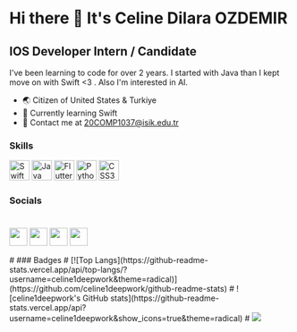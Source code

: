 # Hi there 👋 It's Celine Dilara OZDEMIR

 ## IOS Developer Intern / Candidate
I've been learning to code for over 2 years. I started with Java than I kept move on with Swift <3 . Also I'm interested in AI.
 
* 🌏 Citizen of United States & Turkiye
* 🧠 Currently learning Swift 
* 💬 Contact me at 20COMP1037@isik.edu.tr

### Skills

<p align="left">
 
 <a href="https://developer.apple.com/swift/" target="_blank" rel="noreferrer"><img src="https://raw.githubusercontent.com/danielcranney/readme-generator/main/public/icons/skills/swift-colored.svg" width="36" height="36" alt="Swift" /></a>
 <a href="https://dev.java/" target="_blank" rel="noreferrer"><img src="https://raw.githubusercontent.com/danielcranney/readme-generator/main/public/icons/skills/java-colored.svg" width="36" height="36" alt="Java" /></a>
<a href="https://flutter.dev/" target="_blank" rel="noreferrer"><img src="https://raw.githubusercontent.com/danielcranney/readme-generator/main/public/icons/skills/flutter-colored.svg" width="36" height="36" alt="Flutter" /></a> 
<a href="https://www.python.org/" target="_blank" rel="noreferrer"><img src="https://raw.githubusercontent.com/danielcranney/readme-generator/main/public/icons/skills/python-colored.svg" width="36" height="36" alt="Python" /></a> 
<a href="https://www.w3.org/TR/CSS/#css" target="_blank" rel="noreferrer"><img src="https://raw.githubusercontent.com/danielcranney/readme-generator/main/public/icons/skills/css3-colored.svg" width="36" height="36" alt="CSS3" /></a>
</p>


### Socials
#
<p align="left"> 
 <a href="discordapp.com/users/746375018396516382" target="_blank" rel="noreferrer"><img src="https://raw.githubusercontent.com/danielcranney/readme-generator/main/public/icons/socials/discord.svg" width="32" height="32" /></a> <a href="https://www.github.com/celine1deepwork" target="_blank" rel="noreferrer">
 <img src="https://raw.githubusercontent.com/danielcranney/readme-generator/main/public/icons/socials/github.svg" width="32" height="32" /></a> 
 <a href="https://www.linkedin.com/in/celine-ozdemir-51a996166/" target="_blank" rel="noreferrer">
  <img src="https://raw.githubusercontent.com/danielcranney/readme-generator/main/public/icons/socials/linkedin.svg" width="32" height="32" /></a>
  <a href="https://www.instagram.com/marcelineozd/" target="_blank" rel="noreferrer">
  <img src="https://raw.githubusercontent.com/danielcranney/readme-generator/main/public/icons/socials/instagram.svg" width="32" height="32" /></a>
</p>
#
### Badges
#
[![Top Langs](https://github-readme-stats.vercel.app/api/top-langs/?username=celine1deepwork&theme=radical)](https://github.com/celine1deepwork/github-readme-stats)
#
![celine1deepwork's GitHub stats](https://github-readme-stats.vercel.app/api?username=celine1deepwork&show_icons=true&theme=radical)
#
<img src="https://profile-counter.glitch.me/celine1deepwork/count.svg" />


